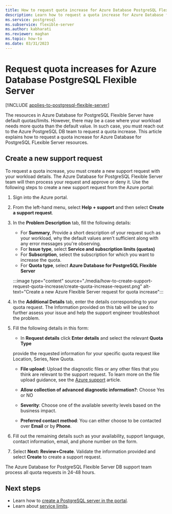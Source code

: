 ```yaml
---
title: How to request quota increase for Azure Database PostgreSQL Flexible Server resources
description: Learn how to request a quota increase for Azure Database for PostgreSQL Flexible Server. You will also learn how to enable a subscription to access a region..
ms.service: postgresql
ms.subservice: flexible-server
ms.author: kabharati
ms.reviewer: maghan
ms.topic: how-to
ms.date: 03/31/2023
---
```


# Request quota increases for Azure Database PostgreSQL Flexible Server
[!INCLUDE [applies-to-postgresql-flexible-server](../includes/applies-to-postgresql-flexible-server.md)]

The resources in Azure Database for PostgreSQL Flexible Server have default quotas/limits. However, there may be a case where your workload needs more quota than the default value. In such case, you must reach out to the Azure PostgreSQL DB team to request a quota increase. This article explains how to request a quota increase for Azure Database for PostgreSQL FLexible Server resources. 

## Create a new support request

To request a quota increase, you must create a new support request with your workload details. The Azure Database for PostgreSQL Flexible Server team will then process your request and approve or deny it. Use the following steps to create a new support request from the Azure portal:

1. Sign into the Azure portal.

2. From the left-hand menu, select **Help + support** and then select **Create a support request**.

3. In the **Problem Description** tab, fill the following details:

   * For **Summary**, Provide a short description of your request such as your workload, why the default values aren’t sufficient along with any error messages you're observing.
   * For **Issue type**, select **Service and subscription limits (quotas)**
   * For **Subscription**, select the subscription for which you want to increase the quota.
   * For **Quota type**, select **Azure Database for PostgreSQL Flexible Server**

   :::image type="content" source="./media/how-to-create-support-request-quota-increase/create-quota-increase-request.png" alt-text="Create a new Azure Flexible Server request for quota increase":::

4. In the **Additional Details** tab, enter the details corresponding to your quota request. The Information provided on this tab will be used to further assess your issue and help the support engineer troubleshoot the problem.

   
5. Fill the following details in this form:

   *    In  **Request details** click **Enter details** and select the relevant **Quota Type**

   provide the requested information for your specific quota request like Location, Series, New Quota.

   * **File upload**: Upload the diagnostic files or any other files that you think are relevant to the support request. To learn more on the file upload guidance, see the [Azure support](../../azure-portal/supportability/how-to-manage-azure-support-request.md#upload-files) article.

   * **Allow collection of advanced ​diagnostic information?​**: Choose Yes or NO

   * **Severity**: Choose one of the available severity levels based on the business impact.

   * **Preferred contact method**: You can either choose to be contacted over **Email** or by **Phone**.

6. Fill out the remaining details such as your availability, support language, contact information, email, and phone number on the form.

7. Select **Next: Review+Create**. Validate the information provided and select **Create** to create a support request.

The Azure Database for PostgreSQL Flexible Server DB support team process all quota requests in 24-48 hours.




## Next steps

- Learn how to [create a PostgreSQL server in the portal](how-to-manage-server-portal.md).
- Learn about [service limits](concepts-limits.md).

